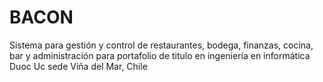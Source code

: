 # BACON
Sistema para gestión y control de restaurantes, bodega, finanzas, cocina, bar y administración  para portafolio de titulo en ingeniería en informática Duoc Uc sede Viña del Mar, Chile 
